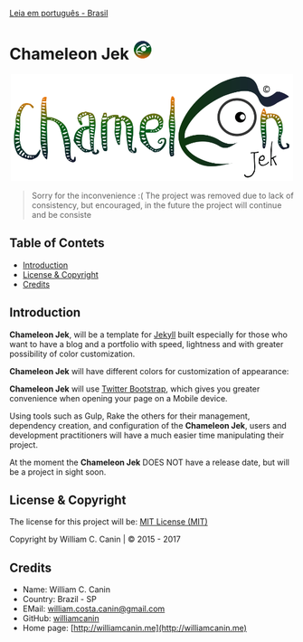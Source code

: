 [Leia em português - Brasil](https://github.com/williamcanin/chameleon-jek/blob/master/README.md)

# Chameleon Jek <img src="https://raw.githubusercontent.com/williamcanin/chameleon-jek/master/assets/images/avatar/out.png" alt="Chameleon Jek Logotype" width="7%" height="7%"/>

<p align="center">
  <img src="https://raw.githubusercontent.com/williamcanin/chameleon-jek/master/assets/images/preview/chameleonjek-logotype.png" alt="Chameleon Jek Logotype" width="500px" height="55%"/>
</p>

> Sorry for the inconvenience :( The project was removed due to lack of consistency, but encouraged, 
> in the future the project will continue and be consiste

## Table of Contets

* [Introduction](#introduction)
* [License & Copyright](#license--copyright)
* [Credits](#credits)


## Introduction

**Chameleon Jek**, will be a template for [Jekyll](http://jekyllrb.com) built especially for those who want to have a blog and a portfolio with speed, lightness and with greater possibility of color customization.

**Chameleon Jek** will have different colors for customization of appearance:

**Chameleon Jek** will use [Twitter Bootstrap](http://getbootstrap.com), which gives you greater convenience when opening your page on a Mobile device.

Using tools such as Gulp, Rake the others for their management, dependency creation, and configuration of the **Chameleon Jek**, users and development practitioners will have a much easier time manipulating their project.

At the moment the **Chameleon Jek** DOES NOT have a release date, but will be a project in sight soon.

## License & Copyright

The license for this project will be: [MIT License (MIT)](https://opensource.org/licenses/MIT)

Copyright by William C. Canin | © 2015 - 2017

## Credits

* Name: William C. Canin 
* Country: Brazil - SP
* EMail: william.costa.canin@gmail.com    
* GitHub: [williamcanin](http://github.com/williamcanin)
* Home page: [http://williamcanin.me](http://williamcanin.me)
